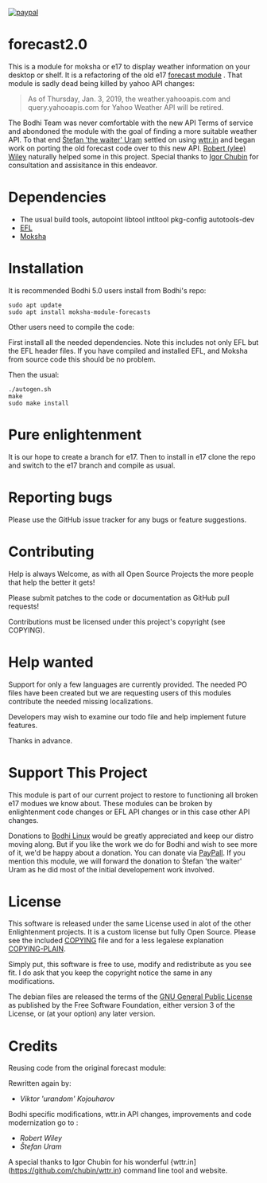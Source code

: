 [![paypal](https://www.paypalobjects.com/en_US/i/btn/btn_donate_SM.gif)](https://www.paypal.com/paypalme/rbtylee)

# forecast2.0

This is a module for moksha or e17 to display weather information on your desktop or shelf. It is a refactoring of the old e17 [forecast module](https://github.com/JeffHoogland/moksha-modules-extra/tree/master/forecasts) . That module is sadly dead being killed by yahoo API changes:

>As of Thursday, Jan. 3, 2019, the weather.yahooapis.com and query.yahooapis.com for Yahoo Weather API will be retired.

The Bodhi Team was never comfortable with the new API Terms of service and abondoned the module with the goal of finding a more suitable weather API. To that end [Štefan 'the waiter' Uram](https://github.com/thewaiter) settled on using [wttr.in](http://wttr.in/) and began work on porting the old forecast code over to this new API. [Robert (ylee) Wiley](https://github.com/rbtylee) naturally helped some in this project. Special thanks to [Igor Chubin](https://github.com/chubin) for consultation and assisitance in this endeavor.

# Dependencies

* The usual build tools, autopoint libtool intltool pkg-config  autotools-dev
* [EFL](https://www.enlightenment.org/download)
* [Moksha](https://github.com/JeffHoogland/moksha)

# Installation

It is recommended Bodhi 5.0 users install from Bodhi's repo:

```ShellSession
sudo apt update
sudo apt install moksha-module-forecasts
```

Other users need to compile the code:

First install all the needed dependencies. Note this includes not only EFL but the EFL header files. If you have compiled and installed EFL, and Moksha from source code this should be no problem. 

Then the usual:

```ShellSession
./autogen.sh
make
sudo make install
```

# Pure enlightenment

It is our hope to create a branch for e17. Then to install in e17 clone the repo and switch to the e17 branch and compile as usual.

# Reporting bugs

Please use the GitHub issue tracker for any bugs or feature suggestions.

# Contributing

Help is always Welcome, as with all Open Source Projects the more people that help the better it gets!

Please submit patches to the code or documentation as GitHub pull requests!

Contributions must be licensed under this project's copyright (see COPYING).

# Help wanted

Support for only a few languages are currently provided. The needed PO files have been created but we are requesting users of this modules contribute the needed missing localizations.

Developers may wish to examine our todo file and help implement future features.

Thanks in advance.

# Support This Project

This module is part of our current project to restore to functioning all broken e17 modues we know about. These modules can be broken by enlightenment code changes or EFL API changes or in this case other API changes. 

Donations to [Bodhi Linux](https://www.bodhilinux.com/donate/) would be greatly appreciated and keep our distro moving along. But if you like the work we do for Bodhi and wish to see more of it, we'd be happy about a donation. You can donate via [PayPall](https://www.paypal.com/paypalme/rbtylee). If you mention this module, we will forward the donation to Štefan 'the waiter' Uram as he did most of the initial developement work involved.

# License

This software is released under the same License used in alot of the other Enlightenment projects. It is a custom license but fully Open Source. Please see the included [COPYING](https://github.com/rbtylee/launcher-spellchecker/blob/master/COPYING) file and for a less legalese explanation [COPYING-PLAIN](https://github.com/rbtylee/launcher-spellchecker/blob/master/COPYING-PLAIN).

Simply put, this software is free to use, modify and redistribute as you see fit. I do ask that you keep the copyright notice the same in any modifications.

The debian files are  released the terms of the [GNU General Public License](https://www.gnu.org/licenses/gpl.html) as published by the Free Software Foundation, either version 3 of the License, or (at your option) any later version.


# Credits

Reusing code from the original forecast module:

Rewritten again by:
* _*Viktor 'urandom' Kojouharov*_

Bodhi specific modifications, wttr.in API changes, improvements and code modernization go to :
* _*Robert Wiley*_
* _*Štefan Uram*_

A special thanks to Igor Chubin for his wonderful {wttr.in] (https://github.com/chubin/wttr.in) command line tool and website.

